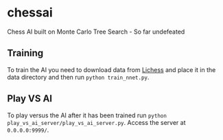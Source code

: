 # chessai
Chess AI built on Monte Carlo Tree Search - So far undefeated

## Training
To train the AI you need to download data from [Lichess](https://database.lichess.org/) and place it in the data directory and then run `python train_nnet.py`.

## Play VS AI
To play versus the AI after it has been trained run `python play_vs_ai_server/play_vs_ai_server.py`. Access the server at `0.0.0.0:9999/`.

